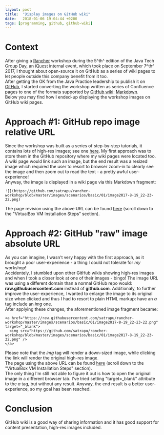 ```yaml
---
layout: post
title:  "Display images on GitHub wiki"
date:   2018-01-06 19:04:44 +0200
tags: [programming, github, github-wiki]
---
```

# Context
After giving a [Rancher](https://rancher.com/rancher/) workshop during the 5^th^ edition of the Java Tech Group Day, an [iQuest](http://www.iquestgroup.com/en/) internal event, which took place on September 7^th^ 2017, I thought about open-source it on GitHub as a series of wiki pages to let people outside this company benefit from it too.  
After getting the OK from the Java Practice leadership to publish it on [GitHub](https://github.com/satrapu/rancher-workshop), I started converting the workshop written as series of Confluence pages to one of the formats supported by [GitHub wiki](https://help.github.com/articles/about-github-wikis/): [Markdown](https://daringfireball.net/projects/markdown/).  
Below you may find how I ended-up displaying the workshop images on GitHub wiki pages.

# Approach #1: GitHub repo image relative URL
Since the workshop was built as a series of step-by-step tutorials, it contains lots of high-res images; see one [here](https://github.com/satrapu/rancher-workshop/blob/master/images/scenarios/basic/01/image2017-8-19_22-23-22.png). My first approach was to store them in the GitHub repository where my wiki pages were located too. A wiki page would link such an image, but the end result was a resized image which required the user to resort to browser zoom-in to clearly see the image and then zoom out to read the text - a pretty awful user-experience!  
Anyway, the image is displayed in a wiki page via this Markdown fragment:
```
![](https://github.com/satrapu/rancher-workshop/blob/master/images/scenarios/basic/01/image2017-8-19_22-23-22.png)
```
The page revision using the above URL can be found [here](https://github.com/satrapu/rancher-workshop/wiki/VirtualBox/105870481d0afe58360e57f2fa0f7f636cc94955) (scroll down to the "VirtualBox VM Installation Steps" section).  

# Approach #2: GitHub "raw" image absolute URL
As you can imagine, I wasn't very happy with the first approach, as it brought a poor user-experience - a thing I could not tolerate for *my* workshop!  
Accidentely, I stumbled upon other GitHub wikis showing high-res images and when I took a closer look at one of their images - bingo! The image URL was using a different domain than a normal GitHub repo would: __raw.githubusercontent.com__ instead of __github.com__.
Additionaly, to further improve the user-experience, I wanted to enlarge the image to its original size when clicked and thus I had to resort to plain HTML markup: have an *a* tag include an *img* one.  
After applying these changes, the aforementioned image fragment became:
```
<a href="https://raw.githubusercontent.com/satrapu/rancher-workshop/master/images/scenarios/basic/01/image2017-8-19_22-23-22.png" target="_blank">
  <img src="https://github.com/satrapu/rancher-workshop/blob/master/images/scenarios/basic/01/image2017-8-19_22-23-22.png" />
</a>
```
Please note that the *img* tag will render a down-sized image, while clicking the link will render the original high-res image.  
The page using the above URL can be found [here](https://github.com/satrapu/rancher-workshop/wiki/VirtualBox) (scroll down to the "VirtualBox VM Installation Steps" section).  
The only thing I'm still not able to figure it out is how to open the original image in a different browser tab. I've tried setting "target=_blank" attribute to the *a* tag, but without any result. Anyway, the end result is a better user-experience, so my goal has been reached.

# Conclusion
GitHub wiki is a good way of sharing information and it has good support for content presentation, high-res images included.
